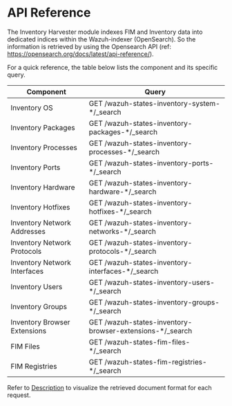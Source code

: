 # API Reference

The Inventory Harvester module indexes FIM and Inventory data into dedicated indices within the Wazuh-indexer (OpenSearch). So the information is retrieved by using the Opensearch API (ref: https://opensearch.org/docs/latest/api-reference/).

For a quick reference, the table below lists the component and its specific query.

| Component                    | Query                                                    |
|------------------------------|----------------------------------------------------------|
| Inventory OS                 | GET /wazuh-states-inventory-system-*/_search             |
| Inventory Packages           | GET /wazuh-states-inventory-packages-*/_search           |
| Inventory Processes          | GET /wazuh-states-inventory-processes-*/_search          |
| Inventory Ports              | GET /wazuh-states-inventory-ports-*/_search              |
| Inventory Hardware           | GET /wazuh-states-inventory-hardware-*/_search           |
| Inventory Hotfixes           | GET /wazuh-states-inventory-hotfixes-*/_search           |
| Inventory Network Addresses  | GET /wazuh-states-inventory-networks-*/_search           |
| Inventory Network Protocols  | GET /wazuh-states-inventory-protocols-*/_search          |
| Inventory Network Interfaces | GET /wazuh-states-inventory-interfaces-*/_search         |
| Inventory Users              | GET /wazuh-states-inventory-users-*/_search              |
| Inventory Groups             | GET /wazuh-states-inventory-groups-*/_search             |
| Inventory Browser Extensions | GET /wazuh-states-inventory-browser-extensions-*/_search |
| FIM Files                    | GET /wazuh-states-fim-files-*/_search                    |
| FIM Registries               | GET /wazuh-states-fim-registries-*/_search               |

Refer to [Description](description.md) to visualize the retrieved document format for each request.
